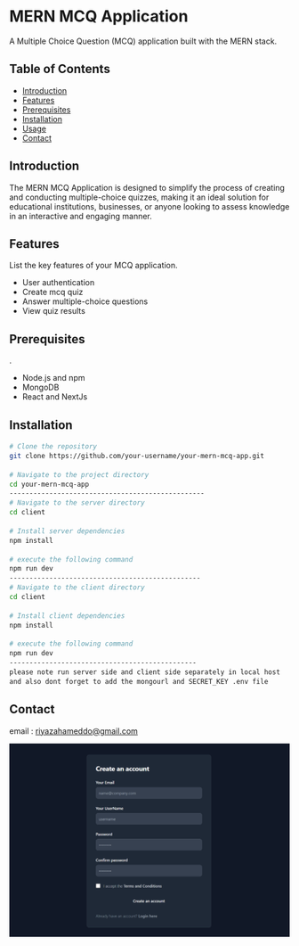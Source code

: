 # MERN MCQ Application

A Multiple Choice Question (MCQ) application built with the MERN stack.

## Table of Contents

- [Introduction](#introduction)
- [Features](#features)
- [Prerequisites](#prerequisites)
- [Installation](#installation)
- [Usage](#usage)
- [Contact](#contact)

## Introduction

The MERN MCQ Application is designed to simplify the process of creating and conducting multiple-choice quizzes, making it an ideal solution for educational institutions, businesses, or anyone looking to assess knowledge in an interactive and engaging manner.

## Features

List the key features of your MCQ application.

- User authentication
- Create mcq quiz
- Answer multiple-choice questions
- View quiz results

## Prerequisites
.
- Node.js and npm
- MongoDB
- React and NextJs

## Installation

```bash
# Clone the repository
git clone https://github.com/your-username/your-mern-mcq-app.git

# Navigate to the project directory
cd your-mern-mcq-app
-------------------------------------------------
# Navigate to the server directory
cd client

# Install server dependencies
npm install

# execute the following command
npm run dev
------------------------------------------------
# Navigate to the client directory
cd client

# Install client dependencies
npm install

# execute the following command
npm run dev
-----------------------------------------------
please note run server side and client side separately in local host
and also dont forget to add the mongourl and SECRET_KEY .env file
```
## Contact
email : riyazahameddo@gmail.com

![Alt text](https://github.com/riyazahamad03/MCQ-Application/blob/main/Assets/one.png)

